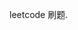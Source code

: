 <!--
 * @Author: your name
 * @Date: 2021-01-25 20:58:14
 * @LastEditTime: 2021-01-25 20:58:24
 * @LastEditors: Please set LastEditors
 * @Description: In User Settings Edit
 * @FilePath: /rust-learn/leetcode/README.md
-->

leetcode 刷题.